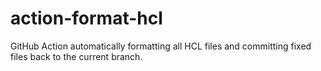 # action-format-hcl

GitHub Action automatically formatting all HCL files and committing fixed files back to the current branch.
